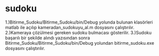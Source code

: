 # sudoku

1.)Bitirme_Sudoku/Bitirme_Sudoku/bin/Debug yolunda bulunan klasörleri matlab ile açılıp kameradan_sudokuyu_al.m dosyasını çalıştırılır.
2.)Kameraya çözülmesi gereken sudoku bulmacası gösterilir.
3.)Sudoku başarılı bir şekilde alındı yazısından sonra Bitirme_Sudoku/Bitirme_Sudoku/bin/Debug yolundan bitirme_sudoku.exe dosyasını çalıştırılır.




